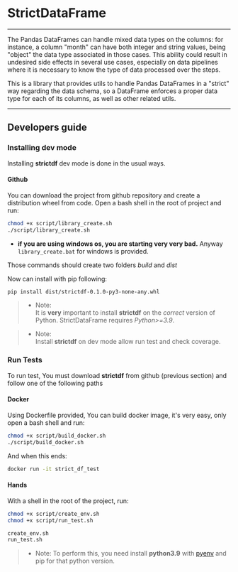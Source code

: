 # StrictDataFrame
*********************

The Pandas DataFrames can handle mixed data types on the columns: for instance, a column "month" can have both integer and string values, being "object" the data type associated in those cases. This ability could result in undesired side effects in several use cases, especially on data pipelines where it is necessary to know the type of data processed over the steps.


This is a library that provides utils to handle Pandas DataFrames in a "strict" way regarding the data schema, so a DataFrame enforces a proper data type for each of its columns, as well as other related utils.

---
## Developers guide

### Installing dev mode

Installing **strictdf** dev mode is done in the usual ways.

#### Github

You can download the project from github repository and create a distribution wheel from code.
Open a bash shell in the root of project and run:

``` bash
chmod +x script/library_create.sh
./script/library_create.sh
```

- **if you are using windows os, you are starting very very bad.** Anyway `library_create.bat` for windows is provided.

Those commands should create two folders *build* and *dist*

Now can install with pip following:
``` bash
pip install dist/strictdf-0.1.0-py3-none-any.whl
```

> - Note:  
    It is **very** important to install **strictdf** on the *correct* version of
    Python. StrictDataFrame requires *Python>=3.9*.

> - Note:  
    Install **strictdf** on dev mode allow run test and check coverage.


### Run Tests

To run test, You must download **strictdf** from github (previous section) and follow one of the following paths 

#### Docker 

Using Dockerfile provided, You can build docker image, it's very easy, only open a bash shell and run:

``` bash
chmod +x script/build_docker.sh
./script/build_docker.sh
```
And when this ends:

``` bash
docker run -it strict_df_test
```

#### Hands

With a shell in the root of the project, run:
``` bash
chmod +x script/create_env.sh
chmod +x script/run_test.sh

create_env.sh
run_test.sh
```

> - Note:
    To perform this, you need install **python3.9** with [pyenv](https://github.com/pyenv/pyenv)
    and pip for that python version.